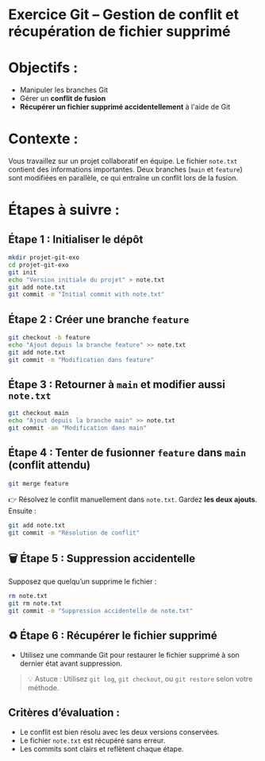 # Exercice Git – Gestion de conflit et récupération de fichier supprimé

# Objectifs :
- Manipuler les branches Git  
- Gérer un **conflit de fusion**  
- **Récupérer un fichier supprimé accidentellement** à l'aide de Git  



# Contexte :
Vous travaillez sur un projet collaboratif en équipe. Le fichier `note.txt` contient des informations importantes. Deux branches (`main` et `feature`) sont modifiées en parallèle, ce qui entraîne un conflit lors de la fusion.



# Étapes à suivre :

## Étape 1 : Initialiser le dépôt
```bash
mkdir projet-git-exo
cd projet-git-exo
git init
echo "Version initiale du projet" > note.txt
git add note.txt
git commit -m "Initial commit with note.txt"
```

## Étape 2 : Créer une branche `feature`
```bash
git checkout -b feature
echo "Ajout depuis la branche feature" >> note.txt
git add note.txt
git commit -m "Modification dans feature"
```

## Étape 3 : Retourner à `main` et modifier aussi `note.txt`
```bash
git checkout main
echo "Ajout depuis la branche main" >> note.txt
git commit -am "Modification dans main"
```

## Étape 4 : Tenter de fusionner `feature` dans `main` (conflit attendu)
```bash
git merge feature
```

👉 Résolvez le conflit manuellement dans `note.txt`. Gardez **les deux ajouts**.  
Ensuite :
```bash
git add note.txt
git commit -m "Résolution de conflit"
```



## 🗑️ Étape 5 : Suppression accidentelle
Supposez que quelqu’un supprime le fichier :
```bash
rm note.txt
git rm note.txt
git commit -m "Suppression accidentelle de note.txt"
```

## ♻️ Étape 6 : Récupérer le fichier supprimé
- Utilisez une commande Git pour restaurer le fichier supprimé à son dernier état avant suppression.

> 💡 Astuce : Utilisez `git log`, `git checkout`, ou `git restore` selon votre méthode.



## Critères d’évaluation :
- Le conflit est bien résolu avec les deux versions conservées.
- Le fichier `note.txt` est récupéré sans erreur.
- Les commits sont clairs et reflètent chaque étape.

